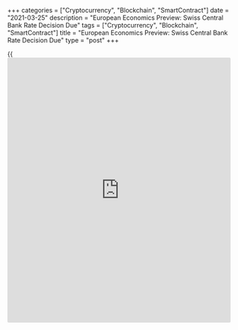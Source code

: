 +++
categories = ["Cryptocurrency", "Blockchain", "SmartContract"]
date = "2021-03-25"
description = "European Economics Preview: Swiss Central Bank Rate Decision Due"
tags = ["Cryptocurrency", "Blockchain", "SmartContract"]
title = "European Economics Preview: Swiss Central Bank Rate Decision Due"
type = "post"
+++

{{<iframe id="large-banner" src="https://www.bounty.group/#slide=16.0" width="100%" height="600" scrolling="no" style="border: 0px solid rgb(216, 221, 230); border-radius: 3px;">}}

The monetary [policy](https://www.fintechee.com/policy/) announcement from the Swiss National Bank is due on
Thursday, headlining a busy day for the European economic [news](https://www.letsplayfx.com/blog/forex-news-website/).  
  
At 3.00 am ET, the market research group Gfk is set to release consumer
confidence survey results. The consumer sentiment index is seen at -11.9
in April versus -12.9 in March.

At 3.45 am ET, the French statistical office Insee publishes
[business][1] sentiment survey results. The business confidence index is
expected to rise marginally to 98 in March from 97 in February.

At 4.00 am ET, Spain's INE releases producer prices data.

At 4.30 am ET, the Swiss central bank announces its monetary [policy](https://www.fintechee.com/policy/)
decision. The central bank is expected to retain the [policy](https://www.fintechee.com/policy/) rate and
interest on sight deposits at the SNB at -0.75 percent.

In the meantime, Statistics Sweden publishes producer prices for
February.

At 5.00 am ET, the European Central Bank is set to publish economic
bulletin.

At 6.00 am ET, the ECB is scheduled to issue money supply data for
February. Eurozone M3 is forecast to grow 12.5 percent annually, the
same rate as seen in January.

At 7.00 am ET, the Confederation of British Industry releases
Distributive Trades survey data for March. The retail sales balance is
seen at -37 percent versus -45 percent in February.

For comments and feedback [contact](https://www.playgroundfx.com/contact/): editorial@rtt[news](https://www.letsplayfx.com/blog/forex-news-website/).com

[Economic News][2]

 **What parts of the world are seeing the best (and worst) economic
performances lately? Click[here][3] to check out our [Econ Scorecard][3]
and find out! See up-to-the-moment [ranking](https://www.playgroundfx.com/blog/crypto-exchange-ranking/)s for the best and worst
performers in [GDP][4], [unemployment rate][5], [inflation][6] and much
more.**

   1. www.rtt[news](https://www.letsplayfx.com/blog/forex-news-website/).com/Content/Business.aspx
   2. www.rtt[news](https://www.letsplayfx.com/blog/forex-news-website/).com/Content/EconomicNews.aspx
   3. www.rtt[news](https://www.letsplayfx.com/blog/forex-news-website/).com/economic-scorecard/world-rank/industrial-production/highest-performance.aspx
   4. www.rtt[news](https://www.letsplayfx.com/blog/forex-news-website/).com/economic-scorecard/world-rank/GDP/highest-performance.aspx
   5. www.rtt[news](https://www.letsplayfx.com/blog/forex-news-website/).com/economic-scorecard/world-rank/unemployment-rate/lowest-performance.aspx
   6. www.rtt[news](https://www.letsplayfx.com/blog/forex-news-website/).com/economic-scorecard/world-rank/CPI/highest-performance.aspx